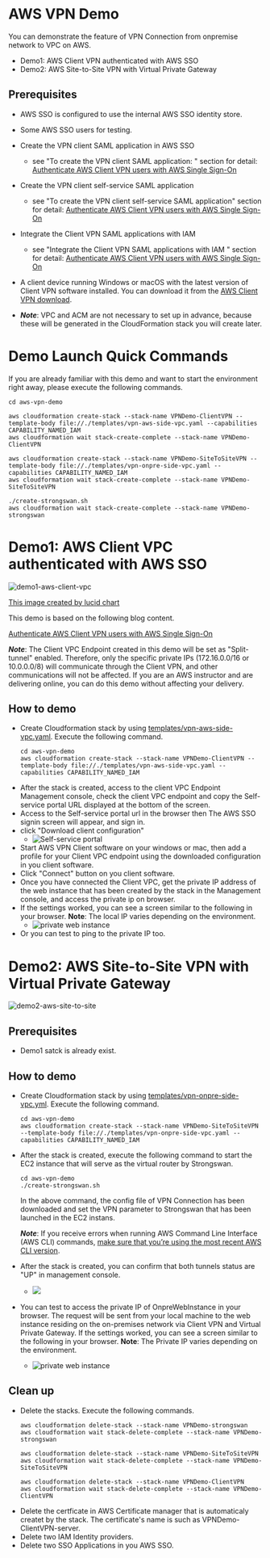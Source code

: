 # AWS VPN Demo 

You can demonstrate the feature of VPN Connection from onpremise network to VPC on AWS.

- Demo1: AWS Client VPN authenticated with AWS SSO
- Demo2: AWS Site-to-Site VPN with Virtual Private Gateway

## Prerequisites

- AWS SSO is configured to use the internal AWS SSO identity store.
- Some AWS SSO users for testing.
- Create the VPN client SAML application in AWS SSO
  - see "To create the VPN client SAML application:
" section for detail: [Authenticate AWS Client VPN users with AWS Single Sign-On](https://aws.amazon.com/jp/blogs/security/authenticate-aws-client-vpn-users-with-aws-single-sign-on/)
- Create the VPN client self-service SAML application
  - see "To create the VPN client self-service SAML application" section for detail: [Authenticate AWS Client VPN users with AWS Single Sign-On](https://aws.amazon.com/jp/blogs/security/authenticate-aws-client-vpn-users-with-aws-single-sign-on/)
- Integrate the Client VPN SAML applications with IAM
  - see "Integrate the Client VPN SAML applications with IAM
" section for detail: [Authenticate AWS Client VPN users with AWS Single Sign-On](https://aws.amazon.com/jp/blogs/security/authenticate-aws-client-vpn-users-with-aws-single-sign-on/)
- A client device running Windows or macOS with the latest version of Client VPN software installed. You can download it from the [AWS Client VPN download](https://aws.amazon.com/jp/blogs/security/authenticate-aws-client-vpn-users-with-aws-single-sign-on/#:~:text=AWS%20Client%20VPN%20download).

- ***Note***: VPC and ACM are not necessary to set up in advance, because these will be generated in the CloudFormation stack you will create later.

# Demo Launch Quick Commands

If you are already familiar with this demo and want to start the environment right away, please execute the following commands.

```
cd aws-vpn-demo

aws cloudformation create-stack --stack-name VPNDemo-ClientVPN --template-body file://./templates/vpn-aws-side-vpc.yaml --capabilities CAPABILITY_NAMED_IAM
aws cloudformation wait stack-create-complete --stack-name VPNDemo-ClientVPN

aws cloudformation create-stack --stack-name VPNDemo-SiteToSiteVPN --template-body file://./templates/vpn-onpre-side-vpc.yaml --capabilities CAPABILITY_NAMED_IAM
aws cloudformation wait stack-create-complete --stack-name VPNDemo-SiteToSiteVPN

./create-strongswan.sh
aws cloudformation wait stack-create-complete --stack-name VPNDemo-strongswan
```

# Demo1: AWS Client VPC authenticated with AWS SSO

![demo1-aws-client-vpc](./images/Client-VPN-Demo.png)

[This image created by lucid chart](https://lucid.app/lucidchart/invitations/accept/inv_09bd1e41-9c85-4f11-89bd-99bd1a028714?view_items=SkpcrWSvMDYQ%2CSkpcL0ALpZH1%2CRupcZK0qZsse%2CXtpcL24kwHfa%2CAupcPyusYpcS%2CUypcnsH5SAgv%2CSkpckB-e_dvM%2CSkpcqOsgqnbv%2CGvpcD-dOSxFO%2CovpcKnMWmutN%2CSkpc1PTlG5qO%2CCApc~VCwzivK%2CFApc3~t33TIR)

This demo is based on the following blog content.

[Authenticate AWS Client VPN users with AWS Single Sign-On](https://aws.amazon.com/jp/blogs/security/authenticate-aws-client-vpn-users-with-aws-single-sign-on/)

***Note***: The Client VPC Endpoint created in this demo will be set as "Split-tunnel" enabled. Therefore, only the specific private IPs (172.16.0.0/16 or 10.0.0.0/8) will communicate through the Client VPN, and other communications will not be affected. If you are an AWS instructor and are delivering online, you can do this demo without affecting your delivery.




## How to demo

- Create Cloudformation stack by using [templates/vpn-aws-side-vpc.yaml](./templates/vpn-aws-side-vpc.yaml). Execute the following command.
  ```
  cd aws-vpn-demo
  aws cloudformation create-stack --stack-name VPNDemo-ClientVPN --template-body file://./templates/vpn-aws-side-vpc.yaml --capabilities CAPABILITY_NAMED_IAM

  ```
- After the stack is created, access to the client VPC Endpoint Management console, check the client VPC endpoint and copy the Self-service portal URL displayed at the bottom of the screen.
- Access to the Self-service portal url in the browser then The AWS SSO signin screen will appear, and sign in. 
- click "Download client configuration"
  - ![Self-service portal](./images/AWS_Client_VPN_Self-Service_Portal.png)
- Start AWS VPN Client software on your windows or mac, then add a profile for your Client VPC endpoint using the downloaded configuration in you client software.
- Click "Connect" button on you client software.
- Once you have connected the Client VPC, get the private IP address of the web instance that has been created by the stack in the Management console, and access the private ip on browser.
- If the settings worked, you can see a screen similar to the following in your browser. **Note**: The local IP varies depending on the environment.
  - ![private web instance](./images/Hello_private.png)
- Or you can test to ping to the private IP too.

# Demo2: AWS Site-to-Site VPN with Virtual Private Gateway

![demo2-aws-site-to-site](./images/Site-to-Site-VPN-Demo.png)

## Prerequisites
- Demo1 satck is already exist.

## How to demo

- Create Cloudformation stack by using [templates/vpn-onpre-side-vpc.yml](./templates/vpn-onpre-side-vpc.yaml). Execute the following command.
  ```
  cd aws-vpn-demo
  aws cloudformation create-stack --stack-name VPNDemo-SiteToSiteVPN --template-body file://./templates/vpn-onpre-side-vpc.yaml --capabilities CAPABILITY_NAMED_IAM
  ```
- After the stack is created, execute the following command to start the EC2 instance that will serve as the virtual router by Strongswan.
  ```
  cd aws-vpn-demo
  ./create-strongswan.sh
  ```
  In the above command, the config file of VPN Connection has been downloaded and set the VPN parameter to Strongswan that has been launched in the EC2 instans. 
  
  ***Note***: If you receive errors when running AWS Command Line Interface (AWS CLI) commands, [make sure that you’re using the most recent AWS CLI version](https://docs.aws.amazon.com/cli/latest/userguide/cli-chap-troubleshooting.html#general-latest).
  
- After the stack is created, you can confirm that both tunnels status are "UP" in management console.
  - ![](./images/VPN_Connections___VPC_Management_Console.png)
- You can test to access the private IP of OnpreWebInstance in your browser. The request will be sent from your local machine to the web instance residing on the on-premises network via Client VPN and Virtual Private Gateway. If the settings worked, you can see a screen similar to the following in your browser. **Note**: The Private IP varies depending on the environment.
  - ![private web instance](./images/Hello_onpre.png)

## Clean up

- Delete the stacks. Execute the following commands.
  ```
  aws cloudformation delete-stack --stack-name VPNDemo-strongswan
  aws cloudformation wait stack-delete-complete --stack-name VPNDemo-strongswan

  aws cloudformation delete-stack --stack-name VPNDemo-SiteToSiteVPN
  aws cloudformation wait stack-delete-complete --stack-name VPNDemo-SiteToSiteVPN
  
  aws cloudformation delete-stack --stack-name VPNDemo-ClientVPN
  aws cloudformation wait stack-delete-complete --stack-name VPNDemo-ClientVPN
  ```
- Delete the certficate in AWS Certificate manager that is automaticaly createt by the stack. The certificate's name is such as VPNDemo-ClientVPN-server.
- Delete two IAM Identity providers.
- Delete two SSO Applications in you AWS SSO.

